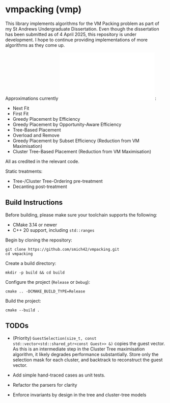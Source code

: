 # vmpacking (vmp)

This library implements algorithms for the VM Packing problem as part of my St Andrews Undergraduate Dissertation.
Even though the dissertation has been submitted as of 4 April 2025, this repository is under development.
I hope to continue providing implementations of more algorithms as they come up.

Approximations currently ![implemented](src/vmp_solvers.h):

* Next Fit
* First Fit
* Greedy Placement by Efficiency
* Greedy Placement by Opportunity-Aware Efficiency
* Tree-Based Placement
* Overload and Remove
* Greedy Placement by Subset Efficiency (Reduction from VM Maximisation)
* Cluster Tree-Based Placement (Reduction from VM Maximisation)

All as credited in the relevant code.

Static treatments:

* Tree-/Cluster Tree-Ordering pre-treatment
* Decanting post-treatment

## Build Instructions

Before building, please make sure your toolchain supports the following:

* CMake 3.14 or newer
* C++ 20 support, including `std::ranges`

Begin by cloning the repository:

```shell
git clone https://github.com/smich42/vmpacking.git
cd vmpacking
```

Create a build directory:

```shell
mkdir -p build && cd build
```

Configure the project (`Release` or `Debug`):

```shell
cmake .. -DCMAKE_BUILD_TYPE=Release
```

Build the project:

```shell
cmake --build .
```

## TODOs

* (Priority) `GuestSelection(size_t, const std::vector<std::shared_ptr<const Guest>> &)` copies the guest vector. As
  this is an intermediate step in the Cluster Tree maximisation algorithm, it likely degrades performance substantially.
  Store only the selection mask for each cluster, and backtrack to reconstruct the guest vector.

* Add simple hand-traced cases as unit tests.

* Refactor the parsers for clarity

* Enforce invariants by design in the tree and cluster-tree models
